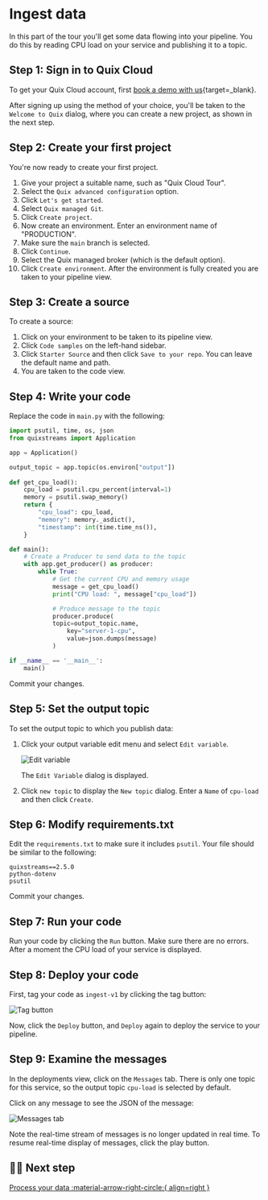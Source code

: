 # Ingest data

In this part of the tour you'll get some data flowing into your pipeline. You do this by reading CPU load on your service and publishing it to a topic.

## Step 1: Sign in to Quix Cloud

To get your Quix Cloud account, first [book a demo with us](https://meetings.hubspot.com/mike-rosam/product-demo){target=_blank}.

After signing up using the method of your choice, you'll be taken to the `Welcome to Quix` dialog, where you can create a new project, as shown in the next step.

## Step 2: Create your first project

You're now ready to create your first project. 

1. Give your project a suitable name, such as "Quix Cloud Tour".
2. Select the `Quix advanced configuration` option.
3. Click `Let's get started`.
4. Select `Quix managed Git`.
5. Click `Create project`.
6. Now create an environment. Enter an environment name of "PRODUCTION".
7. Make sure the `main` branch is selected.
8. Click `Continue`.
9. Select the Quix managed broker (which is the default option).
10. Click `Create environment`. After the environment is fully created you are taken to your pipeline view.

## Step 3: Create a source

To create a source:

1. Click on your environment to be taken to its pipeline view.
2. Click `Code samples` on the left-hand sidebar.
3. Click `Starter Source` and then click `Save to your repo`. You can leave the default name and path.
4. You are taken to the code view.

## Step 4: Write your code

Replace the code in `main.py` with the following:

``` python 
import psutil, time, os, json
from quixstreams import Application

app = Application()

output_topic = app.topic(os.environ["output"])
    
def get_cpu_load():
    cpu_load = psutil.cpu_percent(interval=1)
    memory = psutil.swap_memory()
    return {
        "cpu_load": cpu_load,
        "memory": memory._asdict(),
        "timestamp": int(time.time_ns()),
    }

def main():
    # Create a Producer to send data to the topic
    with app.get_producer() as producer:
        while True:                
            # Get the current CPU and memory usage
            message = get_cpu_load()
            print("CPU load: ", message["cpu_load"])

            # Produce message to the topic
            producer.produce(
            topic=output_topic.name,
                key="server-1-cpu",
                value=json.dumps(message)
            )

if __name__ == '__main__':
    main()
```

Commit your changes.

## Step 5: Set the output topic

To set the output topic to which you publish data:

1. Click your output variable edit menu and select `Edit variable`. 

    ![Edit variable](../../images/edit-variable.png)

    The `Edit Variable` dialog is displayed.

2. Click `new topic` to display the `New topic` dialog. Enter a `Name` of `cpu-load` and then click `Create`.

## Step 6: Modify requirements.txt

Edit the `requirements.txt` to make sure it includes `psutil`. Your file should be similar to the following:

```
quixstreams==2.5.0
python-dotenv
psutil
```

Commit your changes.

## Step 7: Run your code

Run your code by clicking the `Run` button. Make sure there are no errors. After a moment the CPU load of your service is displayed.

## Step 8: Deploy your code

First, tag your code as `ingest-v1` by clicking the tag button:

![Tag button](../../images/tag-button.png)

Now, click the `Deploy` button, and `Deploy` again to deploy the service to your pipeline.

## Step 9: Examine the messages

In the deployments view, click on the `Messages` tab. There is only one topic for this service, so the output topic `cpu-load` is selected by default. 

Click on any message to see the JSON of the message:

![Messages tab](../../images/messages-tab-json.png)

Note the real-time stream of messages is no longer updated in real time. To resume real-time display of messages, click the play button.

## 🏃‍♀️ Next step

[Process your data :material-arrow-right-circle:{ align=right }](./process-threshold.md)
